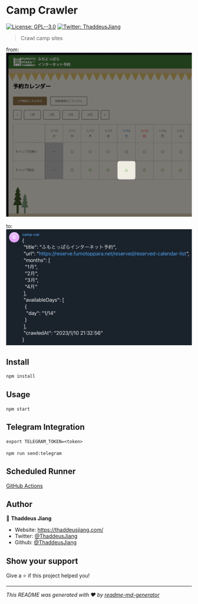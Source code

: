# Camp Crawler

[![License: GPL--3.0](https://img.shields.io/badge/License-GPL--3.0-yellow.svg)](#)
[![Twitter: ThaddeusJiang](https://img.shields.io/twitter/follow/ThaddeusJiang.svg?style=social)](https://twitter.com/ThaddeusJiang)

> Crawl camp sites

from:
![fumotoppara-calendar](./docs/fumotoppara-calendar.png)

to:
![telegram-text](./docs/telegram-text.png)

## Install

```sh
npm install
```

## Usage

```
npm start
```

## Telegram Integration

```
export TELEGRAM_TOKEN=<token>

npm run send:telegram
```

## Scheduled Runner

[GitHub Actions](./.github/workflows/preview.yml)

## Author

👤 **Thaddeus Jiang**

- Website: https://thaddeusjiang.com/
- Twitter: [@ThaddeusJiang](https://twitter.com/ThaddeusJiang)
- Github: [@ThaddeusJiang](https://github.com/ThaddeusJiang)

## Show your support

Give a ⭐️ if this project helped you!

---

_This README was generated with ❤️ by [readme-md-generator](https://github.com/kefranabg/readme-md-generator)_
